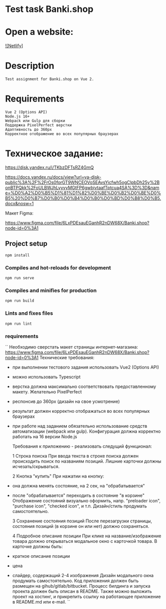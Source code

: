 # Test task Banki.shop

# Open a website:


[![Netlify]](https://testtask-bunkishop-oniari.netlify.app/)


# Description

```
Test assignment for Banki.shop on Vue 2.
```

# Requirements

```
Vue 2 (Options API)
Node.js 16+
Webpack или Gulp для сборки
Поддержка PixelPerfect верстки
Адаптивность до 360px
Корректное отображение во всех популярных браузерах
```

# Техническое задание:

https://disk.yandex.ru/i/TKbzDFTsRZ4GmQ

https://docs.yandex.ru/docs/view?url=ya-disk-public%3A%2F%2FrOs0forGT9WNCEOVoSEAvsYicfwh5ogClpbDh25y%2BonBTPQkk%2FoULBWJhLyyvyMGtFP6gwbjvtaafTptcua4SA%3D%3D&name=%D0%A2%D0%B5%D1%81%D1%82%D0%BE%D0%B2%D0%BE%D0%B5%20%D0%B7%D0%B0%D0%B4%D0%B0%D0%BD%D0%B8%D0%B5.docx&nosw=1

Макет Figma:

https://www.figma.com/file/6LxPDEsauEGanhR2nDW68X/Banki.shop?node-id=0%3A1

## Project setup

```
npm install
```

### Compiles and hot-reloads for development

```
npm run serve
```

### Compiles and minifies for production

```
npm run build
```

### Lints and fixes files

```
npm run lint
```

### requirements

``
Необходимо сверстать макет страницы интернет-магазина:
https://www.figma.com/file/6LxPDEsauEGanhR2nDW68X/Banki.shop?node-id=0%3A1
Технические требования:

- при выполнении тестового задания использовать Vue2 (Options API)
- можно использовать Typescript
- верстка должна максимально соответствовать предоставленному макету. Желательно
  PixelPerfect
- респонсив до 360px (дизайн на свое усмотрение)
- результат должен корректно отображаться во всех популярных браузерах
- при работе над заданием обязательно использование средств автоматизации (webpack или
  gulp). Конфигурация должна корректно работать на 16 версии Node.js

  Требования к приложению - реализовать следущий функционал:

  1 Строка поиска
  При ввода текста в строке поиска должен происходить поиск по названиям позиций.
  Лишние карточки должны исчезать/скрываться.

  2 Кнопка "купить"
  При нажатии на кнопку:

- она должна менять состояние, на 2 сек, на "обрабатывается"
- после "обрабатывается" переходить в состояние "в корзине"
  Отображение состояний визуально оформить, напр. "preloader icon", "purchase icon", "checked
  icon", и т.п.
  Дизайн/стиль продумать самостоятельно.

  3 Сохранение состояния позиций
  После перезагрузки страницы, состояния позиций (в корзине он или нет) должно сохраняться.

  4 Подробное описание позиции
  При клике на название/изображение товара должно открываться модальное окно с карточкой
  товара.
  В карточке должны быть:

- краткое описание позиции
- цена
- слайдер, содержащий 2-4 изображения
  Дизайн модального окна продумать самостоятельно.
  Код приложения должен быть размещен на gihub/gitlab/bitbucket.
  Процесс билдинга и запуска проекта должен быть описан в README.
  Также можно выложить проект на хостинг, и прикрепить ссылку на работающее приложение в
  README.md или e-mail.
  ``
